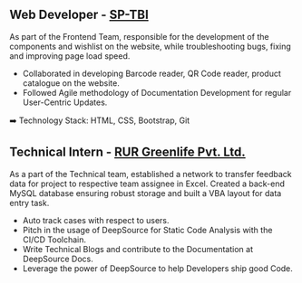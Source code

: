 ## Web Developer - [SP-TBI](http://sptbi.com/)

As part of the Frontend Team, responsible for the development of the components and wishlist on the website, while troubleshooting bugs, fixing and improving page load speed.

- Collaborated in developing Barcode reader, QR Code reader, product catalogue on the website.
- Followed Agile methodology of Documentation Development for regular User-Centric Updates.

➡️ Technology Stack: HTML, CSS, Bootstrap, Git

## Technical Intern - [RUR Greenlife Pvt. Ltd.](https://rur.co.in/)

As a part of the Technical team, established a network to transfer feedback data for project to respective team assignee in Excel. Created a back-end MySQL database ensuring robust storage and built a VBA layout for data entry task.

- Auto track cases with respect to users.
- Pitch in the usage of DeepSource for Static Code Analysis with the CI/CD Toolchain.
- Write Technical Blogs and contribute to the Documentation at DeepSource Docs.
- Leverage the power of DeepSource to help Developers ship good Code.

